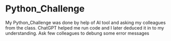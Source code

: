 # Python_Challenge
My Python_Challenge was done by help of AI tool and asking my colleagues from the class. 
ChatGPT helped me run code and I later deduced it in to my understanding. Ask few colleagues to debung some error messages 

